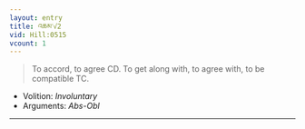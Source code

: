 ```yaml
---
layout: entry
title: འཆམ་√2
vid: Hill:0515
vcount: 1
---
```

> To accord, to agree CD\. To get along with, to agree with, to be compatible TC\.

* Volition: _Involuntary_
* Arguments: _Abs-Obl_

---

